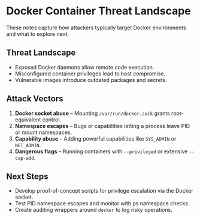 # Docker Container Threat Landscape

These notes capture how attackers typically target Docker environments and what to explore next.

## Threat Landscape
- Exposed Docker daemons allow remote code execution.
- Misconfigured container privileges lead to host compromise.
- Vulnerable images introduce outdated packages and secrets.

## Attack Vectors
1. **Docker socket abuse** – Mounting `/var/run/docker.sock` grants root-equivalent control.
2. **Namespace escapes** – Bugs or capabilities letting a process leave PID or mount namespaces.
3. **Capability abuse** – Adding powerful capabilities like `SYS_ADMIN` or `NET_ADMIN`.
4. **Dangerous flags** – Running containers with `--privileged` or extensive `--cap-add`.

## Next Steps
- Develop proof-of-concept scripts for privilege escalation via the Docker socket.
- Test PID namespace escapes and monitor with ps namespace checks.
- Create auditing wrappers around `docker` to log risky operations.
